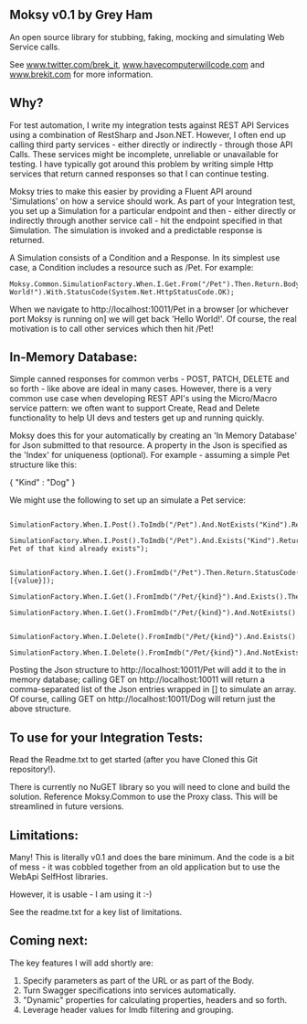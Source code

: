 Moksy v0.1 by Grey Ham
----------------------
An open source library for stubbing, faking, mocking and simulating Web Service calls.

See www.twitter.com/brek_it, www.havecomputerwillcode.com and www.brekit.com for more information. 


Why?
----
For test automation, I write my integration tests against REST API Services using a combination of RestSharp and Json.NET. However, I often end up calling third party services - either directly or indirectly - through those API Calls. These services might be incomplete, unreliable or unavailable for testing. I have typically got around this problem by writing simple Http services that return canned responses so that I can continue testing.

Moksy tries to make this easier by providing a Fluent API around 'Simulations' on how a service should work. As part of your Integration test, you set up a Simulation for a particular endpoint and then - either directly or indirectly through another service call - hit the endpoint specified in that Simulation. The simulation is invoked and a predictable response is returned.

A Simulation consists of a Condition and a Response. In its simplest use case, a Condition includes a resource such as /Pet. For example:

    Moksy.Common.SimulationFactory.When.I.Get.From("/Pet").Then.Return.Body("Hello World!").With.StatusCode(System.Net.HttpStatusCode.OK);

When we navigate to http://localhost:10011/Pet in a browser [or whichever port Moksy is running on] we will get back 'Hello World!'. Of course, the real motivation is to call other services which then hit /Pet!


In-Memory Database:
-------------------
Simple canned responses for common verbs - POST, PATCH, DELETE and so forth - like above are ideal in many cases. However, there is a very common use case when developing REST API's using the Micro/Macro service pattern: we often want to support Create, Read and Delete functionality to help UI devs and testers get up and running quickly. 

Moksy does this for your automatically by creating an 'In Memory Database' for Json submitted to that resource. A property in the Json is specified as the 'Index' for uniqueness (optional). For example - assuming a simple Pet structure like this:

{ "Kind" : "Dog" }

We might use the following to set up an simulate a Pet service:

		SimulationFactory.When.I.Post().ToImdb("/Pet").And.NotExists("Kind").Return.StatusCode(System.Net.HttpStatusCode.Created).And.AddToImdb();
		SimulationFactory.When.I.Post().ToImdb("/Pet").And.Exists("Kind").Return.StatusCode(System.Net.HttpStatusCode.BadRequest).And.Body("A Pet of that kind already exists");
		
		SimulationFactory.When.I.Get().FromImdb("/Pet").Then.Return.StatusCode(System.Net.HttpStatusCode.OK).With.Body("[{value}]);
		SimulationFactory.When.I.Get().FromImdb("/Pet/{kind}").And.Exists().Then.Return.StatusCode(System.Net.HttpStatusCode.OK);
		SimulationFactory.When.I.Get().FromImdb("/Pet/{kind}").And.NotExists().Then.Return.StatusCode(System.Net.HttpStatusCode.NotFound);

		SimulationFactory.When.I.Delete().FromImdb("/Pet/{kind}").And.Exists().Then.Return.StatusCode(System.Net.HttpStatusCode.NoContent).And.RemoveFromImdb();
		SimulationFactory.When.I.Delete().FromImdb("/Pet/{kind}").And.NotExists().Then.Return.StatusCode(System.Net.HttpStatusCode.NoContent);
		
Posting the Json structure to http://localhost:10011/Pet will add it to the in memory database; calling GET on http://localhost:10011 will return a comma-separated
list of the Json entries wrapped in [] to simulate an array. Of course, calling GET on http://localhost:10011/Dog will return just the above structure. 



To use for your Integration Tests:
----------------------------------
Read the Readme.txt to get started (after you have Cloned this Git repository!). 

There is currently no NuGET library so you will need to clone and build the solution. Reference Moksy.Common to use the Proxy class. This will be streamlined in future versions.



Limitations:
------------
Many! This is literally v0.1 and does the bare minimum. And the code is a bit of mess - it was cobbled together from an old application but to use the WebApi SelfHost libraries.

However, it is usable - I am using it :-)

See the readme.txt for a key list of limitations. 



Coming next:
------------
The key features I will add shortly are:

1. Specify parameters as part of the URL or as part of the Body.
2. Turn Swagger specifications into services automatically.
3. "Dynamic" properties for calculating properties, headers and so forth. 
4. Leverage header values for Imdb filtering and grouping. 
